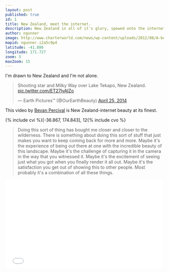 ```yaml
---
layout: post
published: true
id: 1
title: New Zealand, meet the internet.
description: New Zealand in all of it's glory, spewed onto the internet!
author: ngunner
image: http://www.charterworld.com/news/wp-content/uploads/2012/08/A-beautiful-yacht-charter-destination-New-Zealand.jpg
mapid: ngunner.i2a5c9p4
latitude: -41.886
longitude: 171.727
zoom: 5
maxZoom: 15
---
```

I'm drawn to New Zealand and I'm not alone.

<blockquote class="twitter-tweet" lang="en"><p>Shooting star and Milky Way over Lake Tekapo, New Zealand. <a href="http://t.co/ET27IyAIZo">pic.twitter.com/ET27IyAIZo</a></p>&mdash; Earth Pictures™ (@OurEarthBeauty) <a href="https://twitter.com/OurEarthBeauty/statuses/459683294087368704">April 25, 2014</a></blockquote>
<script async src="//platform.twitter.com/widgets.js" charset="utf-8"></script>

This video by [Bevan Percival](http://www.primalearthimages.com/) is New Zealand-internet beauty at its finest.

{% include cvi %}[-36.867, 174.843], 12{% include cvo %}

>Doing this sort of thing has bought me closer and closer to the wilderness. There is something about doing this sort of stuff that just makes you want to keep coming back for more and more. Maybe it's the experience of being out there at one with the incredible beauty of this landscape. Maybe it's the challenge of capturing it in the camera in the way that you witnessed it. Maybe it's the excitement of seeing just what you got when you finally render it all out. Maybe it's the satisfaction you get out of showing this to other people. Most probably it's a combination of all these things.

<iframe src="//player.vimeo.com/video/62980495?title=0&amp;byline=0&amp;portrait=0" width="500" height="281" frameborder="0" webkitallowfullscreen mozallowfullscreen allowfullscreen></iframe>